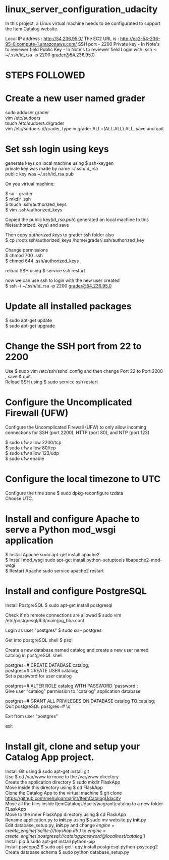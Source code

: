 # linux_server_configuration_udacity
In this project, a Linux virtual machine needs to be configurated to support the Item Catalog website.

Local IP address : http://54.236.95.0/
The EC2 URL is : http://ec2-54-236-95-0.compute-1.amazonaws.com/
SSH port - 2200
Private key - In Note's to reviewer field
Public Key - In Note's to reviewer field
Login with: ssh -i ~/.ssh/id_rsa -p 2200 grader@54.236.95.0

# STEPS FOLLOWED

# Create a new user named grader
sudo adduser grader <br />
vim /etc/sudoers <br />
touch /etc/sudoers.d/grader <br />
vim /etc/sudoers.d/grader, type in grader ALL=(ALL:ALL) ALL, save and quit <br />

# Set ssh login using keys
generate keys on local machine using $ ssh-keygen <br />
private key was made by name ~/.ssh/id_rsa <br />
public key was  ~/.ssh/id_rsa.pub <br />

On you virtual machine: <br />

$ su - grader <br />
$ mkdir .ssh <br />
$ touch .ssh/authorized_keys <br />
$ vim .ssh/authorized_keys <br />

Copied the public key(*id_rsa.pub*) generated on local machine to this file(authorized_keys) and save <br />

Then copy *authorized keys* to grader ssh folder also <br />
$ cp /root/.ssh/authorized_keys /home/grader/.ssh/authorized_key

Change permissions <br />
$ chmod 700 .ssh <br />
$ chmod 644 .ssh/authorized_keys <br />


reload SSH using $ service ssh restart <br />

now we can use ssh to login with the new user created <br />
$ ssh -i ~/.ssh/id_rsa -p 2200 grader@54.236.95.0 <br />

# Update all installed packages
$ sudo apt-get update <br />
$ sudo apt-get upgrade <br />

# Change the SSH port from 22 to 2200
Use $ sudo vim /etc/ssh/sshd_config and then change Port 22 to Port 2200 , save & quit. <br />
Reload SSH using $ sudo service ssh restart <br />

# Configure the Uncomplicated Firewall (UFW) 
Configure the Uncomplicated Firewall (UFW) to only allow incoming connections for SSH (port 2200), HTTP (port 80), and NTP (port 123) <br />

$ sudo ufw allow 2200/tcp <br />
$ sudo ufw allow 80/tcp <br />
$ sudo ufw allow 123/udp <br />
$ sudo ufw enable  <br />

# Configure the local timezone to UTC
Configure the time zone $ sudo dpkg-reconfigure tzdata <br />
Choose UTC. <br />

# Install and configure Apache to serve a Python mod_wsgi application
$ Install Apache sudo apt-get install apache2 <br />
$ Install mod_wsgi sudo apt-get install python-setuptools libapache2-mod-wsgi <br />
$ Restart Apache sudo service apache2 restart <br />

# Install and configure PostgreSQL
Install PostgreSQL $ sudo apt-get install postgresql <br />

Check if no remote connections are allowed $ sudo vim /etc/postgresql/9.3/main/pg_hba.conf <br />

Login as user "postgres" $ sudo su - postgres <br />

Get into postgreSQL shell  $ psql <br />

Create a new database named catalog and create a new user named catalog in postgreSQL shell <br />

postgres=# CREATE DATABASE catalog; <br />
postgres=# CREATE USER catalog; <br />
Set a password for user catalog <br />

postgres=# ALTER ROLE catalog WITH PASSWORD 'password'; <br />
Give user "catalog" permission to "catalog" application database <br />

postgres=# GRANT ALL PRIVILEGES ON DATABASE catalog TO catalog; <br />
Quit postgreSQL postgres=# \q <br />

Exit from user "postgres" <br />

exit <br />

# Install git, clone and setup your Catalog App project.
Install Git using $ sudo apt-get install git <br /> 
Use $ cd /var/www     to move to the /var/www directory <br />
Create the application directory $ sudo mkdir FlaskApp <br />
Move inside this directory using $ cd FlaskApp <br />
Clone the Catalog App to the virtual machine $ git clone https://github.com/mehulparmariitr/ItemCatalogUdacity <br />
Move all the files inside ItemCatalogUdacity\vagrant\catalog to a new folder FLaskApp <br />
Move to the inner FlaskApp directory using $ cd FlaskApp <br />
Rename application.py to __init__.py using $ sudo mv website.py __init__.py <br />
Edit database_setup.py, __init__.py and change *engine = create_engine('sqlite:///toyshop.db')* to *engine = create_engine('postgresql://catalog:password@localhost/catalog')* <br />
Install pip $ sudo apt-get install python-pip <br />
Install psycopg2 $ sudo apt-get -qqy install postgresql python-psycopg2 <br />
Create database schema $ sudo python database_setup.py <br />



